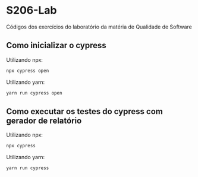 # S206-Lab
Códigos dos exercícios do laboratório da matéria de Qualidade de Software

## Como inicializar o cypress
Utilizando npx:
```bash
npx cypress open
```

Utilizando yarn:
```bash
yarn run cypress open
```

## Como executar os testes do cypress com gerador de relatório
Utilizando npx:
```bash
npx cypress
```

Utilizando yarn:
```bash
yarn run cypress
```
